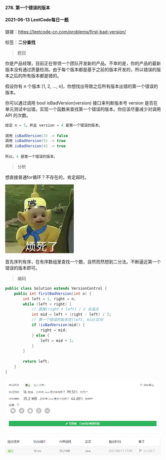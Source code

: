 #### 278. 第一个错误的版本

#### 2021-06-13 LeetCode每日一题

链接：https://leetcode-cn.com/problems/first-bad-version/

标签：**二分查找**

> 题目

你是产品经理，目前正在带领一个团队开发新的产品。不幸的是，你的产品的最新版本没有通过质量检测。由于每个版本都是基于之前的版本开发的，所以错误的版本之后的所有版本都是错的。

假设你有 n 个版本 [1, 2, ..., n]，你想找出导致之后所有版本出错的第一个错误的版本。

你可以通过调用 bool isBadVersion(version) 接口来判断版本号 version 是否在单元测试中出错。实现一个函数来查找第一个错误的版本。你应该尽量减少对调用 API 的次数。

```java
给定 n = 5，并且 version = 4 是第一个错误的版本。

调用 isBadVersion(3) -> false
调用 isBadVersion(5) -> true
调用 isBadVersion(4) -> true

所以，4 是第一个错误的版本。 
```

> 分析

想直接普通for循环？不存在的，肯定超时。

![img](278.第一个错误的版本.assets/2CE50D9E.jpg)

首先序列有序，在有序数组里查找一个数，自然而然想到二分法。不断逼近第一个错误的版本即可。

> 编码

```java
public class Solution extends VersionControl {
    public int firstBadVersion(int n) {
        int left = 1, right = n;
        while (left < right) {
            // 直接(right + left) / 2 会溢出
            int mid = left + (right - left) / 2;
            // 第一个错误的版本在[left, mid]区间
            if (isBadVersion(mid)) {
                right = mid;
            } else {
                left = mid + 1;
            }
        }

        return left;
    }
}
```

![image-20210613170912549](278.第一个错误的版本.assets/image-20210613170912549.png)